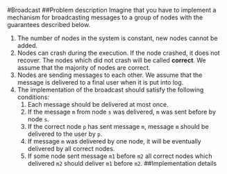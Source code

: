 #Broadcast 
##Problem description
Imagine that you have to implement a mechanism for broadcasting messages to a group of nodes with the guarantees described below. 
1. The number of nodes in the system is constant, new nodes cannot be added. 
2. Nodes can crash during the execution. If the node crashed, it does not recover. The nodes which did not crash will be called __correct__. We assume that the majority of nodes are correct.
3. Nodes are sending messages to each other. We assume that the message is delivered to a final user when it is put into log.
4. The implementation of the broadcast should satisfy the following conditions:
   1. Each message should be delivered at most once.
   2. If the message `m` from node `s` was delivered, `m` was sent before by node `s`.
   3. If the correct node `p` has sent message `m`, message `m` should be delivered to the user by `p`.
   4. If message `m` was delivered by one node, it will be eventually delivered by all correct nodes.
   5. If some node sent message `m1` before `m2` all correct nodes which delivered `m2` should deliver `m1` before `m2`.
##Implementation details
